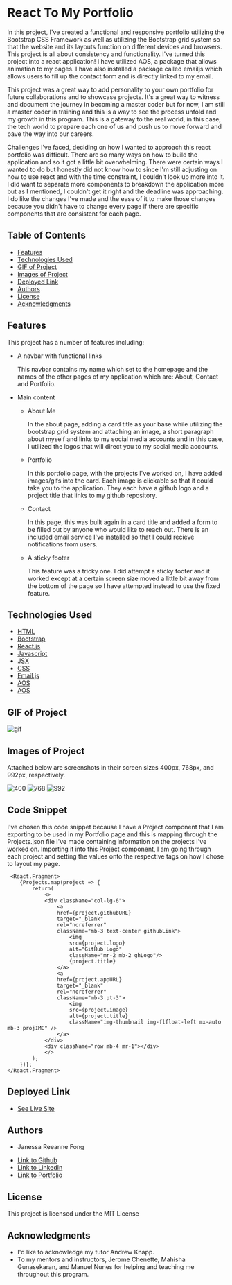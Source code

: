 # React To My Portfolio

In this project, I've created a functional and responsive portfolio utilizing the Bootstrap CSS Framework as well as utilizing the Bootstrap grid system so that the website and its layouts function on different devices and browsers. This project is all about consistency and functionality. I've turned this project into a react application! I have utilized AOS, a package that allows animation to my pages. I have also installed a package called emailjs which allows users to fill up the contact form and is directly linked to my email.

This project was a great way to add personality to your own portfolio for future collaborations and to showcase projects. It's a great way to witness and document the journey in becoming a master coder but for now, I am still a master coder in training and this is a way to see the process unfold and my growth in this program. This is a gateway to the real world, in this case, the tech world to prepare each one of us and push us to move forward and pave the way into our careers.

Challenges I've faced, deciding on how I wanted to approach this react portfolio was difficult. There are so many ways on how to build the application and so it got a little bit overwhelming. There were certain ways I wanted to do but honestly did not know how to since I'm still adjusting on how to use react and with the time constraint, I couldn't look up more into it. I did want to separate more components to breakdown the application more but as I mentioned, I couldn't get it right and the deadline was approaching. I do like the changes I've made and the ease of it to make those changes because you didn't have to change every page if there are specific components that are consistent for each page.



## Table of Contents

* [Features](#features)
* [Technologies Used](#technologies-used)
* [GIF of Project](#gif-of-project)
* [Images of Project](#images-of-project)
* [Deployed Link](#deployed-link)
* [Authors](#authors)
* [License](#license)
* [Acknowledgments](#acknowledgments)

## Features

This project has a number of features including:

* A navbar with functional links

    This navbar contains my name which set to the homepage and the names of the other pages of my application which are: About, Contact and Portfolio.

* Main content

    * About Me

        In the about page, adding a card title as your base while utilizing the bootstrap grid system and attaching an image, a short paragraph about myself and links to my social media accounts and in this case, I utilized the logos that will direct you to my social media accounts.

    * Portfolio
    
        In this portfolio page, with the projects I've worked on, I have added images/gifs into the card. Each image is clickable so that it could take you to the application. They each have a github logo and a project title that links to my github repository.

    * Contact

        In this page, this was built again in a card title and added a form to be filled out by anyone who would like to reach out. There is an included email service I've installed so that I could recieve notifications from users. 

    * A sticky footer

        This feature was a tricky one. I did attempt a sticky footer and it worked except at a certain screen size moved a little bit away from the bottom of the page so I have attempted instead to use the fixed feature. 

## Technologies Used

* [HTML](https://developer.mozilla.org/en-US/docs/Web/HTML)
* [Bootstrap](https://getbootstrap.com/)
* [React.js](https://reactjs.org/)
* [Javascript](https://developer.mozilla.org/en-US/docs/Web/JavaScript)
* [JSX](https://reactjs.org/docs/introducing-jsx.html)
* [CSS](https://developer.mozilla.org/en-US/docs/Web/CSS)
* [Email.js](https://www.emailjs.com/)
* [AOS](https://michalsnik.github.io/aos/)
* [AOS](https://reactrouter.com/web/guides/quick-start)


## GIF of Project

![gif](assets/portfolio.gif)

## Images of Project

Attached below are screenshots in their screen sizes 400px, 768px, and 992px, respectively.

![400](assets/400.png)
![768](assets/768.png)
![992](assets/992.png)

## Code Snippet

I've chosen this code snippet because I have a Project component that I am exporting to be used in my Portfolio page and this is mapping through the Projects.json file I've made containing information on the projects I've worked on. Importing it into this Project component, I am going through each project and setting the values onto the respective tags on how I chose to layout my page.

```
 <React.Fragment>
    {Projects.map(project => {
        return(
            <>
            <div className="col-lg-6">
                <a 
                href={project.githubURL} 
                target="_blank"
                rel="noreferrer"
                className="mb-3 text-center githubLink">   
                    <img 
                    src={project.logo}
                    alt="GitHub Logo"
                    className="mr-2 mb-2 ghLogo"/>
                    {project.title}
                </a>
                <a 
                href={project.appURL} 
                target="_blank"
                rel="noreferrer"
                className="mb-3 pt-3">
                    <img 
                    src={project.image}
                    alt={project.title}
                    className="img-thumbnail img-flfloat-left mx-auto mb-3 projIMG" />
                </a>
            </div>
            <div className="row mb-4 mr-1"></div>
            </>
        );
    })};
</React.Fragment>
```

## Deployed Link

* [See Live Site](https://janessaref.herokuapp.com/)


## Authors

* Janessa Reeanne Fong

- [Link to Github](https://github.com/janessaref)
- [Link to LinkedIn](https://www.linkedin.com/in/janessafong)
- [Link to Portfolio](https://janessaref.herokuapp.com/)

## License

This project is licensed under the MIT License 

## Acknowledgments

* I'd like to acknowledge my tutor Andrew Knapp.
* To my mentors and instructors, Jerome Chenette, Mahisha Gunasekaran, and Manuel Nunes for helping and teaching me throughout this program.